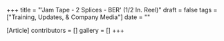 +++
title = "'Jam Tape - 2 Splices - BER' (1/2 In. Reel)"
draft = false
tags = ["Training, Updates, & Company Media"]
date = ""

[Article]
contributors = []
gallery = []
+++